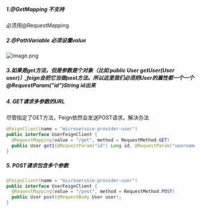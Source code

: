 #####   1.@GetMapping 不支持
必须用@RequestMapping
#####   2.@PathVariable 必须设置value

![image.png](http://upload-images.jianshu.io/upload_images/5786888-2ef77b4d45cbe39d.png?imageMogr2/auto-orient/strip%7CimageView2/2/w/1240)
#####   3.如果是get方法，但是参数是个对象（比如 public User getUser(User user)）,feign会把它当做post方法。所以这里我们必须把User的属性都一个一个@RequestParam("id")String id出来
#####   4. GET请求多参数的URL
尽管指定了GET方法，Feign依然会发送POST请求。解决办法
```java
@FeignClient(name = "microservice-provider-user")
public interface UserFeignClient {
  @RequestMapping(value = "/get", method = RequestMethod.GET)
  public User get1(@RequestParam("id") Long id, @RequestParam("username") String username);
}
```
#####   5. POST请求包含多个参数
```java
@FeignClient(name = "microservice-provider-user")
public interface UserFeignClient {
  @RequestMapping(value = "/post", method = RequestMethod.POST)
  public User post(@RequestBody User user);
}
```
